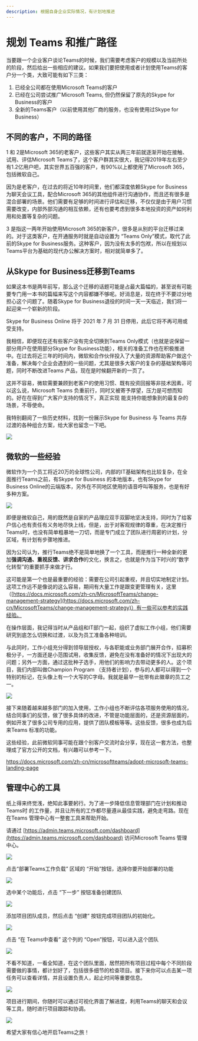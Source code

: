 ```yaml
---
description: 根据自身企业实际情况，有计划地推进
---
```


# 规划 Teams 和推广路径

当要跟一个企业客户谈论Teams的时候，我们需要考虑客户的规模以及当前所处的阶段，然后给出一些相应的建议。如果我们要把使用或者计划使用Teams的客户分一个类，大致可能有如下三类：

1. 已经全公司都在使用Microsoft Teams的客户
2. 已经在公司尝试推广Microsoft Teams, 但仍然保留了原先的Skype for Business的客户
3. 全新的Teams客户（以前使用其他厂商的服务，也没有使用过Skype for Business）

## 不同的客户，不同的路径

1 和 2是Microsoft 365的老客户，这些客户其实从两三年前就逐渐开始在接触、试用、评估Microsoft Teams了，这个客户群其实很大，我记得2019年左右至少有1.2亿用户吧，其实世界五百强的客户，有90%以上都使用了Microsoft 365，包括微软自己。

因为是老客户，在过去的将近10年时间里，他们都深度依赖Skype for Business为聊天会议工具，配合Microsoft 365的其他组件进行沟通协作，而且还有很多是混合部署的场景。他们需要有足够的时间进行评估和迁移，不仅仅是由于用户习惯需要改变，内部外部沟通的相互依赖，还有也要考虑到很多本地投资的资产如何利用和处置等复杂的问题。

3 是指这一两年开始使用Microsoft 365的新客户，很多是从别的平台迁移过来的。对于这类客户，在开通服务时就是自动设置为 “Teams Only”模式，取代了此前的Skype for Business服务。这种客户，因为没有太多的包袱，所以在规划以Teams平台为基础的现代办公解决方案时，相对就简单多了。

## 从Skype for Business迁移到Teams

如果这本书是两年前写，那么这个迁移的话题可能是占最大篇幅的，甚至说有可能要专门用一本书的篇幅来写这个内容都嫌不够呢。好消息是，现在终于不要过分地担心这个问题了。随着Skype for Business退役的时间一天一天临近，我们将一起迎来一个崭新的阶段。


Skype for Business Online 将于 2021 年 7 月 31 日停用，此后它将不再可用或受支持。


我相信，即便现在还有些客户没有完全切换到Teams Only模式（也就是说保留一部分用户在使用部分Skype for Business功能），相关的准备工作也在积极推进中。在过去将近三年的时间内，微软和合作伙伴投入了大量的资源帮助客户做这个准备，解决每个企业会遇到的一些问题，尤其是很多大客户的复杂的基础架构等问题，同时不断改进Teams 产品，现在是时候翻开新的一页了。

这并不容易，微软需要兼顾到老客户的使用习惯、既有投资回报等非技术因素，可以这么说，Microsoft Teams 负重前行，同时又被寄予厚望，压力是可想而知的。好在在得到广大客户支持的情况下，真正实现 能支持你能想象到的最复杂的场景，不辱使命。

我特别翻阅了一些历史材料，找到一份展示Skype for Business 与 Teams 共存过渡的各种组合方案，给大家也留念一下吧。

![](<../.gitbook/assets/图片 (246).png>)

## 微软的一些经验

微软作为一个员工将近20万的全球性公司，内部的IT基础架构也比较复杂，在全面推行Teams之前，有Skype for Business 的本地版本，也有Skype for Business Online的云端版本，另外在不同地区使用的语音呼叫等服务，也是有好多种方案。

![](<../.gitbook/assets/图片 (247).png>)

即便是微软自己，用的既然是自家的产品理应双手双脚地坚决支持，同时为了给客户信心也有责任有义务地尽快上线，但是，出于对客观规律的尊重，在决定推行Teams时，也没有简单粗暴地一刀切，而是专门成立了团队进行周密的计划，分区域，有计划有步骤地推进。

因为公司认为，推行Teams绝不是简单地换了一个工具，而是推行一种全新的更加**强调沟通、重视反馈、讲求合作**的文化，换言之，也就是作为当下时兴的“数字化转型”的重要抓手来做才行。

这可能是第一个也是最重要的经验：需要在公司引起重视，并且切实地制定计划。这项工作远不是像说的这么容易，期间有大量工作是跟变更管理有关，这里（[https://docs.microsoft.com/zh-cn/MicrosoftTeams/change-management-strategy](https://docs.microsoft.com/zh-cn/MicrosoftTeams/change-management-strategy)）有一些可以参考的实践经验。

在操作层面，我记得当时从产品组和IT部门一起，组织了虚拟工作小组，他们需要研究到底怎么切换和过渡，以及为员工准备各种培训。

与此同时，工作小组充分得到领导层授权，与各职能或业务部门展开合作，招募积极分子，一方面还是小范围试用，收集反馈，避免在没有准备好的情况下出现大的问题；另外一方面，通过这批种子选手，用他们的影响力去带动更多的人。这个项目，我们内部叫做Champion Program （支持者计划），参与的人都可以得到一个特别的标记，在头像上有一个大写的C字母。我就是最早一批带有此徽章的员工之一。

![](<../.gitbook/assets/图片 (248).png>)

接下来随着越来越多部门的加入使用，工作小组也不断评估各项服务使用的情况，结合同事们的反馈，做了很多具体的改进，不管是功能层面的，还是资源层面的，例如开发了很多公司专用的应用，提供了团队模板等等。这些反馈，很多也成为后来Teams 标准的功能。

这些经验，此前微软同事可能在跟个别客户交流时会分享，现在这一套方法，也整理成了官方公开的文档，有兴趣可以参考一下。

<https://docs.microsoft.com/zh-cn/microsoftteams/adopt-microsoft-teams-landing-page>

## 管理中心的工具

纸上得来终觉浅，绝知此事要躬行。为了进一步降低信息管理部门在计划和推动Teams时 的工作量，并且让所有的工作都尽量遵从最佳实践，避免走弯路。现在在Teams 管理中心有一整套工具来帮助开始。

请通过 [https://admin.teams.microsoft.com/dashboard](https://admin.teams.microsoft.com/dashboard) 访问Microsoft Teams 管理中心。

![](<../.gitbook/assets/图片 (250).png>)

点击“部署Teams工作负载” 区域的 “开始”按钮，选择你要开始部署的功能

![](<../.gitbook/assets/图片 (251).png>)

选中某个功能后，点击 “下一步” 按钮准备创建团队

![](<../.gitbook/assets/图片 (252).png>)

添加项目团队成员，然后点击 “创建” 按钮完成项目团队的初始化。

![](<../.gitbook/assets/图片 (253).png>)

点击 “在 Teams中查看” 这个列的 “Open”按钮，可以进入这个团队

![](<../.gitbook/assets/图片 (255).png>)

不看不知道，一看全知道，在这个团队里面，居然把所有项目过程中每个不同阶段需要做的事情，都计划好了，包括很多细节的检查项目。接下来你可以点击某一项任务可以查看详情，并且设置负责人，起止时间等重要信息。

![](<../.gitbook/assets/图片 (256).png>)

项目进行期间，你随时可以通过可视化界面了解进度，利用Teams的聊天和会议等工具，随时进行项目跟踪和协调。

![](<../.gitbook/assets/图片 (257).png>)



希望大家有信心地开启Teams之旅！
